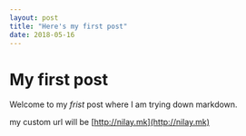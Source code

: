 ```yaml
---
layout: post
title: "Here's my first post"
date: 2018-05-16
---
```


# My first post

Welcome to my *frist* post where I am trying down markdown.

my custom url will be [http://nilay.mk](http://nilay.mk)
